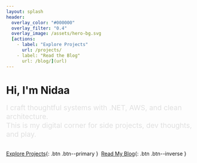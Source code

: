 ```yaml
---
layout: splash
header:
  overlay_color: "#000000"
  overlay_filter: "0.4"
  overlay_image: /assets/hero-bg.svg
  [actions:
    - label: "Explore Projects"
      url: /projects/
    - label: "Read the Blog"
      url: /blog/](url)
---
```


<style>
  .page__hero--overlay {
    position: relative;
    background-image: radial-gradient(
      circle at 50% 40%,
      rgba(37, 99, 235, 0.05),
      rgba(147, 51, 234, 0.05),
      rgba(5, 150, 105, 0.05)
    );
    background-blend-mode: overlay;
    background-size: cover;
    backdrop-filter: blur(4px);
  }

  .page__hero__content {
    position: relative;
    z-index: 2;
    padding: 6rem 2rem;
    text-align: center;
    color: white;
  }

  .page__title {
    font-size: 4rem;
    font-weight: 300;
    background: linear-gradient(to right, #7f5af0, #ff00aa, #2cb67d);
    -webkit-background-clip: text;
    -webkit-text-fill-color: transparent;
    margin-bottom: 1rem;
  }

  .page__subtitle {
    font-size: 1.2rem;
    color: #e0e0e0;
    margin-bottom: 2rem;
  }

  .btn--primary,
  .btn--inverse {
    background: rgba(255, 255, 255, 0.05);
    border: 1px solid #ffffff33;
    color: #fff !important;
    padding: 0.8rem 1.6rem;
    border-radius: 0.5rem;
    transition: all 0.3s ease;
  }

  .btn--primary:hover,
  .btn--inverse:hover {
    background: rgba(255, 255, 255, 0.15);
    transform: scale(1.05);
  }
</style>

# Hi, I'm Nidaa

<div class="page__subtitle">
  I craft thoughtful systems with .NET, AWS, and clean architecture.<br>
  This is my digital corner for side projects, dev thoughts, and play.
</div>

[Explore Projects](/projects/){: .btn .btn--primary }&nbsp;
[Read My Blog](/blog/){: .btn .btn--inverse }
